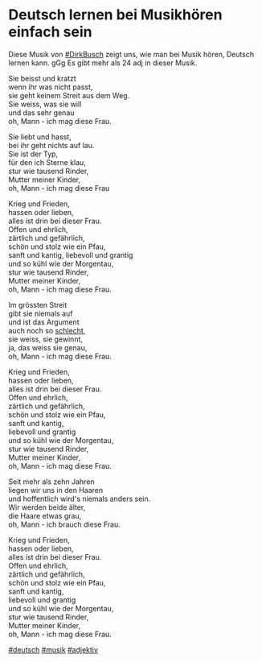 # Deutsch lernen bei Musikhören einfach sein

Diese Musik von [#DirkBusch](https://google.com) zeigt uns, wie man bei Musik hören, Deutsch lernen kann. gGg
Es gibt mehr als 24 adj in dieser Musik.  

Sie beisst und kratzt  
wenn ihr was nicht passt,  
sie geht keinem Streit aus dem Weg.  
Sie weiss, was sie will  
und das sehr genau  
oh, Mann - ich mag diese Frau.  

Sie liebt und hasst,  
bei ihr geht nichts auf lau.  
Sie ist der Typ,  
für den ich Sterne klau,  
stur wie tausend Rinder,  
Mutter meiner Kinder,  
oh, Mann - ich mag diese Frau  

Krieg und Frieden,  
hassen oder lieben,  
alles ist drin bei dieser Frau.  
Offen</ins> und ehrlich</ins>,  
zärtlich</ins> und gefährlich</ins>,  
schön</ins> und stolz</ins> wie ein Pfau,  
sanft</ins> und kantig</ins>,
liebevoll und grantig</ins>  
und so kühl wie der Morgentau,  
stur wie tausend Rinder,  
Mutter meiner Kinder,  
oh, Mann - ich mag diese Frau.  

Im grössten Streit  
gibt sie niemals auf  
und ist das Argument  
auch noch so <ins>schlecht</ins>,  
sie weiss, sie gewinnt,  
ja, das weiss sie genau,  
oh, Mann - ich mag diese Frau.  

Krieg und Frieden,  
hassen oder lieben,  
alles ist drin bei dieser Frau.  
Offen und ehrlich,  
zärtlich und gefährlich,  
schön und stolz wie ein Pfau,  
sanft und kantig,  
liebevoll und grantig  
und so kühl wie der Morgentau,  
stur wie tausend Rinder,  
Mutter meiner Kinder,  
oh, Mann - ich mag diese Frau.  

Seit mehr als zehn Jahren  
liegen wir uns in den Haaren  
und hoffentlich wird's niemals anders sein.  
Wir werden beide älter,  
die Haare etwas grau,  
oh, Mann - ich brauch diese Frau.  

Krieg und Frieden,  
hassen oder lieben,  
alles ist drin bei dieser Frau.  
Offen und ehrlich,  
zärtlich und gefährlich,  
schön und stolz wie ein Pfau,  
sanft und kantig,  
liebevoll und grantig  
und so kühl wie der Morgentau,  
stur wie tausend Rinder,  
Mutter meiner Kinder,  
oh, Mann - ich mag diese Frau.

[#deutsch](#deutsch)
[#musik](#musik)
[#adjektiv](#adjektiv)